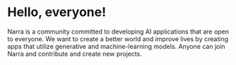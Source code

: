 # Hello, everyone!

Narra is a community committed to developing AI applications that are open to everyone. 
We want to create a better world and improve lives by creating apps that utilize generative and machine-learning models. Anyone can join Narra and contribute and create new projects.
